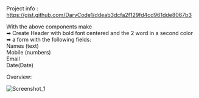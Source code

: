 #

Project info : https://gist.github.com/DarvCode1/ddeab3dcfa2f129fd4cd961dde8067b3

With the above components make <br> ➡ Create Header with bold font centered and the 2 word in a second color <br> ➡ a form with the following fields: <br> Names (text) <br> Mobile (numbers) <br> Email <br> Date(Date)

Overview:


![Screenshot_1](https://user-images.githubusercontent.com/66336947/188378173-015c378e-ccf3-49f9-baa4-3ed52f16f851.png)


